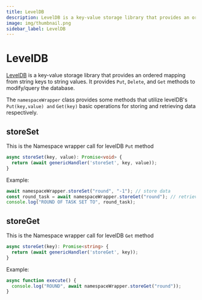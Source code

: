 ```yaml
---
title: LevelDB
description: LevelDB is a key-value storage library that provides an ordered mapping from string keys to string values.
image: img/thumbnail.png
sidebar_label: LevelDB
---
```


# LevelDB

[LevelDB](https://github.com/google/leveldb) is a key-value storage library that provides an ordered mapping from string keys to string values. It provides `Put`, `Delete`, and `Get` methods to modify/query the database.

The `namespaceWrapper` class provides some methods that utilize levelDB's `Put(key,value) and` `Get(key)` basic operations for storing and retrieving data respectively.

## storeSet

This is the Namespace wrapper call for levelDB `Put` method

```typescript
async storeSet(key, value): Promise<void> {
  return (await genericHandler('storeSet', key, value));
}
```

Example:

```javascript
await namespaceWrapper.storeSet("round", "-1"); // store data
const round_task = await namespaceWrapper.storeGet("round"); // retrieve data with key
console.log("ROUND OF TASK SET TO", round_task);
```

## storeGet

This is the Namespace wrapper call for levelDB `Get` method

```typescript
async storeGet(key): Promise<string> {
  return (await genericHandler('storeGet', key));
}
```

Example:

```javascript
async function execute() {
  console.log("ROUND", await namespaceWrapper.storeGet("round"));
}
```
